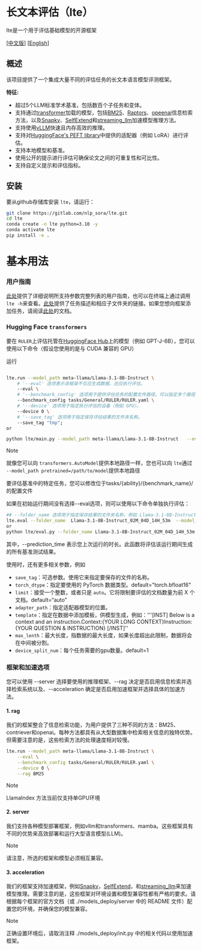 # 长文本评估（lte）

lte是一个用于评估基础模型的开源框架

[[中文版](README_ZH.md)] [[English](README.md)]

## 概述

该项目提供了一个集成大量不同的评估任务的长文本语言模型评测框架。

**特征:**

- 超过5个LLM标准学术基准，包括数百个子任务和变体。
- 支持通过[transformer](https://github.com/huggingface/transformers/)加载的模型，包括[BM25](https://github.com/lixinze777/LC_VS_RAG/blob/main/RAG)、[Raptors](https://github.com/lixinze777/LC_VS_RAG/blob/main/RAG)、[opeenai](https://github.com/lixinze777/LC_VS_RAG/blob/main/RAG)信息检索方法，以及[Snapkv](https://github.com/FasterDecoding/SnapKV)、[SelfExtend](https://github.com/datamllab/LongLM)和[streaming_llm](https://github.com/mit-han-lab/streaming-llm)加速模型推理方法。
- 支持使用[vLLM](https://github.com/vllm-project/vllm)快速且内存高效的推理。
- 支持对[HuggingFace&#39;s PEFT library](https://github.com/huggingface/peft)中提供的适配器（例如 LoRA）进行评估。
- 支持本地模型和基准。
- 使用公开的提示进行评估可确保论文之间的可重复性和可比性。
- 支持自定义提示和评估指标。

## 安装

要从github存储库安装 `lte`，请运行：

```bash
git clone https://gitlab.com/nlp_sora/lte.git
cd lte
conda create -n lte python=3.10 -y
conda activate lte
pip install -e .
```

# 基本用法

### 用户指南

[此处](./lte/interface_ZH.md)提供了详细说明所支持参数完整列表的用户指南，也可以在终端上通过调用 `lte -h`来查看。[此处](./tasks/README_ZH.md)提供了任务描述和相应子文件夹的链接。如果您想向框架添加任务，请阅读[此处](./tasks/ADD_ZH.md)的文档。

### Hugging Face `transformers`

要在 `RULER`上评估托管在[HuggingFace Hub](https://huggingface.co/models)上的模型（例如 GPT-J-6B），您可以使用以下命令（假设您使用的是与 CUDA 兼容的 GPU）

运行

```bash

lte.run --model_path meta-llama/Llama-3.1-8B-Instruct \
    # '--eval' 选项表示该框架不仅应生成数据，还应执行评估。
    --eval \
    # '--benchmark_config' 选项用于提供评估任务的配置文件路径。可以指定多个路径，并用逗号分隔。
    --benchmark_config tasks/General/RULER/RULER.yaml \
    # '--device' 选项用于指定执行评估的设备（例如 GPU）。
    --device 0 \
    # '--save_tag' 选项用于指定保存评估结果的文件夹名称。
    --save_tag "tmp";
or

python lte/main.py --model_path meta-llama/Llama-3.1-8B-Instruct   --eval  --benchmark_config tasks/Factuality/L_CiteEval/L_CiteEval.yaml   --device 0  

```

> [!Note]
> 就像您可以向 `transformers.AutoModel`提供本地路径一样，您也可以向 `lte`通过 `--model_path pretrained=/path/to/model`提供本地路径

要评估基准中的特定任务，您可以修改位于tasks/{ability}/{benchmark_name}/的配置文件

如果在初始运行期间没有选择--eval选项，则可以使用以下命令单独执行评估：

```bash
## --folder_name 选项用于指定保存结果的文件夹名称，例如 Llama-3.1-8B-Instruct_02M_04D_14H_53m 
lte.eval --folder_name  Llama-3.1-8B-Instruct_02M_04D_14H_53m  --model_name your_model_name 
or 
python lte/eval.py --folder_name Llama-3.1-8B-Instruct_02M_04D_14H_53m   --model_name your_model_name

```

其中，--prediction_time 表示您上次运行的时长。此函数将评估该运行期间生成的所有基准测试结果。

使用时，还有更多相关参数，例如

- `save_tag`：可选参数。使用它来指定要保存的文件的名称。
- `torch_dtype`：指定要使用的 PyTorch 数据类型。default="torch.bfloat16"
- `limit`：接受一个整数，或者只是 `auto`。它将限制要评估的文档数量为前 X 个文档。default=“auto”
- `adapter_path`：指定适配器模型的位置。
- `template`：指定在数据中添加模板，供模型生成，例如：'''[INST] Below is a context and an instruction.Context:{YOUR LONG CONTEXT}Instruction:{YOUR QUESTION & INSTRUCTION} [/INST]''
- `max_lenth`：最大长度，指数据的最大长度，如果长度超出此限制，数据将会在中间被分割。
- `device_split_num`：每个任务需要的gpu数量。default=1

### 框架和加速选项

您可以使用 --server 选择要使用的推理框架、--rag 决定是否启用信息检索并选择检索系统以及、--acceleration 确定是否启用加速框架并选择具体的加速方法。

#### 1. rag

我们的框架整合了信息检索功能，为用户提供了三种不同的方法：BM25、contriever和openai。每种方法都具有从大型数据集中检索相关信息的独特优势。但需要注意的是，这些检索方法的处理速度相对较慢。

```bash
lte.run --model_path meta-llama/Llama-3.1-8B-Instruct \
    --eval \
    --benchmark_config tasks/General/RULER/RULER.yaml \
    --device 0 \
    --rag BM25
```

> [!Note]
> LlamaIndex 方法当前仅支持单GPU环境

#### 2. server

我们支持各种模型部署框架，例如vllm和transformers、mamba。这些框架具有不同的优势来高效部署和运行大型语言模型(LLM)。

> [!Note]
> 请注意，所选的框架和模型必须相互兼容。

#### 3. acceleration

我们的框架支持加速框架，例如[Snapkv](https://github.com/FasterDecoding/SnapKV)，[SelfExtend](https://github.com/datamllab/LongLM)，和[streaming_llm](https://github.com/mit-han-lab/streaming-llm)来加速模型推理。需要注意的是，这些框架对环境设置和模型兼容性都有严格的要求。请根据每个框架的官方文档（或 ./models_deploy/server 中的 README 文件）配置您的环境，并确保您的模型兼容。

> [!Note]
> 正确设置环境后，请取消注释 ./models_deploy/init.py 中的相关代码以使用加速框架。
